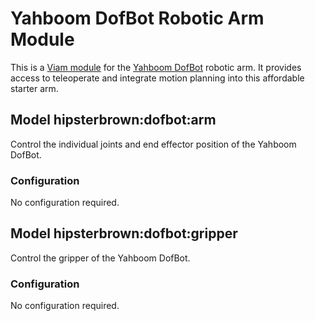 # Yahboom DofBot Robotic Arm Module

This is a [Viam module](https://docs.viam.com/how-tos/create-module/) for the [Yahboom DofBot](https://category.yahboom.net/collections/r-robotics-arm/products/dofbot-pi) robotic arm.
It provides access to teleoperate and integrate motion planning into this affordable starter arm.

## Model hipsterbrown:dofbot:arm

Control the individual joints and end effector position of the Yahboom DofBot.

### Configuration

No configuration required.

## Model hipsterbrown:dofbot:gripper

Control the gripper of the Yahboom DofBot.

### Configuration

No configuration required.
